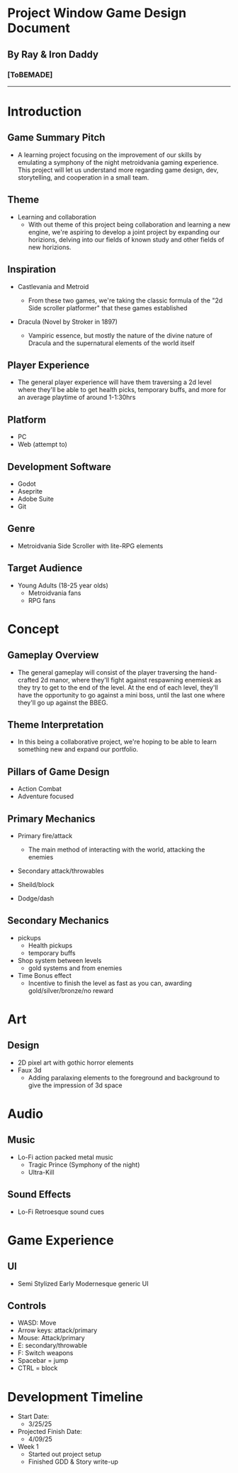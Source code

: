 # Project Window Game Design Document
## By Ray & Iron Daddy

### [ToBEMADE]

---

# Introduction 

## Game Summary Pitch

- A learning project focusing on the improvement of our skills by emulating a symphony of the night metroidvania gaming experience. This project will let us understand more regarding game design, dev, storytelling, and cooperation in a small team.
## Theme
  - Learning and collaboration
    - With out theme of this project being collaboration and learning a new engine, we're aspiring to develop a joint project by expanding our horizions, delving into our fields of known study and other fields of new horizions. 

## Inspiration

- Castlevania and Metroid
    - From these two games, we're taking the classic formula of the "2d Side scroller platformer" that these games established

- Dracula (Novel by Stroker in 1897)
    - Vampiric essence, but mostly the nature of the divine nature of Dracula and the supernatural elements of the world itself

## Player Experience
- The general player experience will have them traversing a 2d level where they'll be able to get health picks, temporary buffs, and more for an average playtime of around 1-1:30hrs
## Platform
- PC
- Web (attempt to)
## Development Software

- Godot
- Aseprite
- Adobe Suite
- Git

## Genre

- Metroidvania Side Scroller with lite-RPG elements

## Target Audience

- Young Adults (18-25 year olds)
    - Metroidvania fans 
    - RPG fans
# Concept

## Gameplay Overview

- The general gameplay will consist of the player traversing the hand-crafted 2d manor, where they'll fight against respawning enemiesk as they try to get to the end of the level. At the end of each level, they'll have the opportunity to go against a mini boss, until the last one where they'll go up against the BBEG. 
## Theme Interpretation

- In this being a collaborative project, we're hoping to be able to learn something new and expand our portfolio. 
## Pillars of Game Design

- Action Combat
- Adventure focused

## Primary Mechanics

- Primary fire/attack
    - The main method of interacting with the world, attacking the enemies

- Secondary attack/throwables

- Sheild/block

- Dodge/dash

## Secondary Mechanics

- pickups
    - Health pickups
    - temporary buffs
- Shop system between levels
    - gold systems and from enemies
- Time Bonus effect
    - Incentive to finish the level as fast as you can, awarding gold/silver/bronze/no reward


# Art
## Design

- 2D pixel art with gothic horror elements
- Faux 3d
    - Adding paralaxing elements to the foreground and background to give the impression of 3d space

# Audio
## Music
- Lo-Fi action packed metal music
    - Tragic Prince (Symphony of the night)
    - Ultra-Kill
## Sound Effects
- Lo-Fi Retroesque sound cues
# Game Experience
## UI
- Semi Stylized Early Modernesque generic UI 
## Controls

- WASD: Move
- Arrow keys: attack/primary
- Mouse: Attack/primary
- E: secondary/throwable
- F: Switch weapons
- Spacebar = jump
- CTRL = block
# Development Timeline

- Start Date: 
    - 3/25/25
- Projected Finish Date:
    - 4/09/25
- Week 1
    - Started out project setup
    - Finished GDD & Story write-up